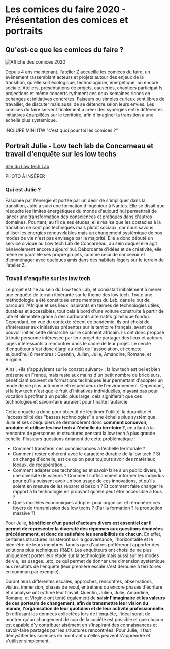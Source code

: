 # Les comices du faire 2020 - Présentation des comices et portraits

## Qu'est-ce que les comices du faire ? 

![Affiche des comices 2020](https://movilab.org/images/movilab/4/45/Comices2020_copie.jpg) 

Depuis 4 ans maintenant, l'atelier Z accueille les comices du faire, un évènement rassemblant acteurs et projets autour des enjeux de la transition, qu'elle soit écologique, technologique, énergétique, ou encore sociale. Ateliers, présentations de projets, causeries, chantiers participatifs, projections et même concerts rythment ces deux semaines riches en échanges et initiatives concrètes. Faiseurs ou simples curieux sont libres de travailler, de discuter mais aussi de se détendre selon leurs envies. Les comices du faire servent finalement à créer des synergies entre différentes initiatives éparpillées sur le territoire, afin d'imaginer la transition à une échelle plus systémique. 

INCLURE MINI ITW "c'est quoi pour toi les comices ?"

## Portrait Julie - Low tech lab de Concarneau et travail d'enquête sur les low techs 

[Site du Low tech Lab](https://lowtechlab.org) 

PHOTO À INSÉRER 

### Qui est Julie ? 

Fascinée par l'énergie et portée par un désir de s'impliquer dans la transition, Julie a suivi une formation d'ingénieur à Nantes. Elle se disait que résoudre les limites énergétiques du monde d'aujourd'hui permettrait de lancer une transformation des consciences et pratiques dans d'autres domaines. Pourtant, au fil de ses études, elle réalise que les obstacles à la transition ne sont pas techniques mais plutôt sociaux, car nous savons utiliser les énergies renouvelables mais un changement systémique de nos modes de vie n'est pas envisagé par la majorité. Elle a donc débuté un service civique au Low tech Lab de Concarneau, au sein duquel elle agit bénévolement encore aujourd'hui. Débordante d'idées et de créativité, elle mène en parallèle ses propre projets, comme celui de concevoir et d'emménager avec quelques amis dans des habitats légers sur le terrain de l'atelier Z. 

### Travail d'enquête sur les low tech

Le projet est né au sein du Low tech Lab, et consistait initialement à mener une enquête de terrain itinérante sur le thème des low tech. Toute une méthodologie a été constituée entre membres du Lab, dans le but de parcourir l'Afrique et ses lieux inspirants en termes de technologies utiles, durables et accessibles, tout cela à bord d'une voiture construite à partir de jute et alimentée grâce à des carburants alternatifs (plastique fondu). Cependant, en vue du contexte récent de pandémie, ils ont choisi de s'intéresser aux initiatives présentes sur le territoire français, avant de pouvoir initier cette démarche sur le continent africain. 
Ils ont donc proposé à toute personne intéressée par leur projet de partager des lieux et acteurs jugés intéressants à rencontrer dans le cadre de leur projet. Le cercle d'enquêteur s'est donc élargi au-delà de l'association, et compte aujourd'hui 6 membres : Quentin, Julien, Julie, Amandine, Romane, et Virginie.

Ainsi, +ils s'appuyèrent sur le constat suivant+ : la low tech est bel et bien présente en France, mais reste aux mains d'un petit nombre de bricoleurs, 
bénéficiant souvent de formations techniques leur permettant d'adopter un mode de vie plus autonome et respectueux de l'environnement. Cependant, si la low tech n'est que le fruit d'initiatives individuelles, n'ayant pas pour vocation à profiter à un public plus large, cela signifierait que ces technologies 
et savoir-faire auraient pour finalité l'autarcie. 

Cette enquête a donc pour objectif de légitimer l'utilité, la durabilité et l'accessibilité des "basses technologies" à une échelle plus systémique. Julie et ses coéquipiers se demandèrent donc **comment concevoir, produire et utiliser les low tech à l'échelle du territoire ?**, en allant à la rencontre de personnes et structures pensant la low tech à plus grande échelle. Plusieurs questions émanent de cette problématique : 
- Comment transférer ces connaissances à l'échelle territoriale ?
- Comment rester cohérent avec le caractère durable de la low tech ? Si on change d'échelle, est ce qu'on peut toujours avoir des matériaux locaux, de récupération...
- Comment adapter ces technologies et savoir-faire à un public divers, à une diversité de valeurs ? Comment suffisamment informer les individus pour qu'ils puissent avoir un bon usage de ces innovations, et qu'ils soient en mesure de les réparer si besoin ? Et comment faire changer le rapport à la technologie en prouvant qu'elle peut être accessible à tous ? 
- Quels modèles économiques adopter pour organiser et rémunérer ces foyers de transmission des low techs ? (Par la formation ? la production massive ?) 

Pour Julie, **bénéficier d'un panel d'acteurs divers est essentiel car il permet de représenter la diversité des réponses aux questions énoncées précédemment, et donc de satisfaire les sensibilités de chacun**. En effet, certaines structures insisteront sur la gouvernance, l'horizontalité et le bien-être de leurs membres, tandis que d'autres préféreront apporter des solutions plus techniques (R&D). Les enquêteurs ont choisi de ne plus uniquement porter leur étude sur la technologie mais aussi sur les modes de vie, les usages...etc, ce qui permet de donner une dimension systémique aux résultats de l'enquête (leur première escale s'est déroulée à territoires en commun par exemple). 

Durant leurs différentes escales, approches, rencontres, observations, visites, immersion, phases de recul, entretiens ou encore phases d'écriture et d'analyse ont rythmé leur travail. Quentin, Julien, Julie, Amandine, Romane, et Virginie ont tenté également de **saisir l'imaginaire et les valeurs de ces porteurs de changement, afin de transmettre leur vision du monde, l'organisation de leur quotidien et de leur activité professionnelle.** En diffusant les données collectées lors de l'enquête, l'idéal serait de montrer qu'un changement de cap de la société est possible et que chacun est capable d'y contribuer aisément en s'inspirant des connaissances et savoir-faire partagés par les structures rencontrées. Pour Julie, il faut démystifier les sciences en montrant qu'elles peuvent s'apprendre et s'utiliser simplement.


